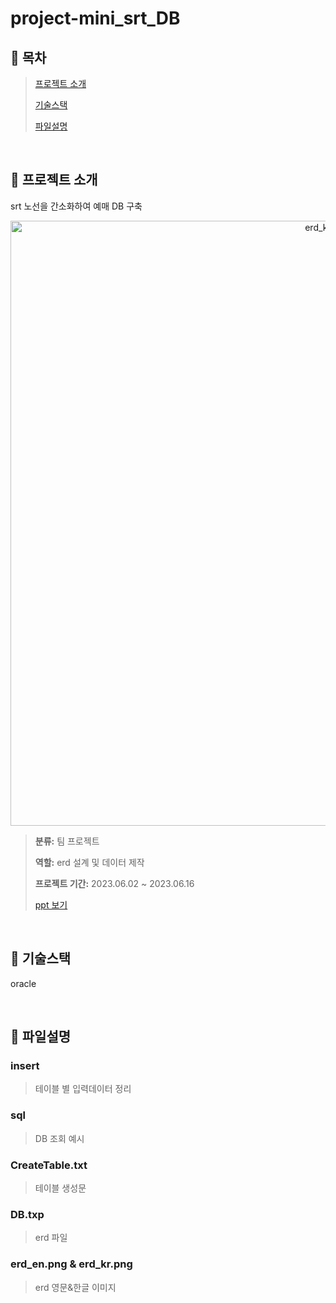 # project-mini_srt_DB
## 🚄 목차
> [프로젝트 소개](#-프로젝트-소개)
> 
> [기술스택](#-기술스택)
> 
> [파일설명](#-파일설명)

<br>

## 🚄 프로젝트 소개
srt 노선을 간소화하여 예매 DB 구축

<p align="center">
  <img width="968" alt="erd_kr" src="https://github.com/CSeJin/project-mini_srt_DB/assets/127668461/0cb1b4f8-73a2-44eb-bd83-e35d4b77e9fb" width="500">
</p>

> **분류:** 팀 프로젝트
>
> **역할:** erd 설계 및 데이터 제작
>
> **프로젝트 기간:** 2023.06.02 ~ 2023.06.16
>
> [ppt 보기](https://drive.google.com/file/d/1RRGKuvtyVN2hu99H8Bdg0OiSshydcVvG/view?usp=sharing)

<br>

## 🚄 기술스택
oracle

<br>

## 🚄 파일설명
### insert
> 테이블 별 입력데이터 정리
### sql
> DB 조회 예시
### CreateTable.txt
> 테이블 생성문
### DB.txp
> erd 파일
### erd_en.png & erd_kr.png
> erd 영문&한글 이미지 
